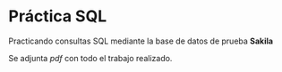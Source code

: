 # Práctica SQL
Practicando consultas SQL mediante la base de datos de prueba **Sakila**


Se adjunta *pdf* con todo el trabajo realizado.
